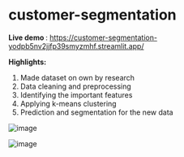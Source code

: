 ﻿# customer-segmentation
<b>Live demo </b>: https://customer-segmentation-yodpb5nv2jjfp39smyzmhf.streamlit.app/

<b>Highlights:</b>
1) Made dataset on own by research
2) Data cleaning and preprocessing
3) Identifying the important features
4) Applying k-means clustering
5) Prediction and segmentation for the new data

![image](https://github.com/user-attachments/assets/bf1dc015-8818-4a1a-a405-9d7934e6635c)

![image](https://github.com/user-attachments/assets/3ae8435e-3064-4c99-b6ff-32b26549c840)
